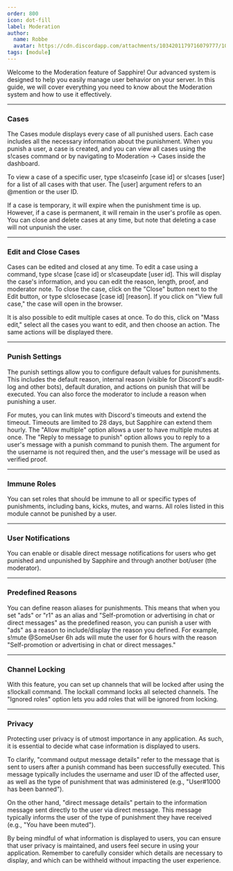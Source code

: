 ```yaml
---
order: 800
icon: dot-fill
label: Moderation
author:
  name: Robbe
  avatar: https://cdn.discordapp.com/attachments/1034201179716079777/1084940308686589992/Robbe.png
tags: [module]
---
```


Welcome to the Moderation feature of Sapphire! Our advanced system is designed to help you easily manage user behavior on your server. In this guide, we will cover everything you need to know about the Moderation system and how to use it effectively.

---

### Cases

The Cases module displays every case of all punished users. Each case includes all the necessary information about the punishment. When you punish a user, a case is created, and you can view all cases using the s!cases command or by navigating to Moderation -> Cases inside the dashboard.

To view a case of a specific user, type s!caseinfo [case id] or s!cases [user] for a list of all cases with that user. The [user] argument refers to an @mention or the user ID.

If a case is temporary, it will expire when the punishment time is up. However, if a case is permanent, it will remain in the user's profile as open. You can close and delete cases at any time, but note that deleting a case will not unpunish the user.

---

### Edit and Close Cases

Cases can be edited and closed at any time. To edit a case using a command, type s!case [case id] or s!caseupdate [user id]. This will display the case's information, and you can edit the reason, length, proof, and moderator note. To close the case, click on the "Close" button next to the Edit button, or type s!closecase [case id] [reason]. If you click on "View full case," the case will open in the browser.

It is also possible to edit multiple cases at once. To do this, click on "Mass edit," select all the cases you want to edit, and then choose an action. The same actions will be displayed there.

---

### Punish Settings

The punish settings allow you to configure default values for punishments. This includes the default reason, internal reason (visible for Discord's audit-log and other bots), default duration, and actions on punish that will be executed. You can also force the moderator to include a reason when punishing a user.

For mutes, you can link mutes with Discord's timeouts and extend the timeout. Timeouts are limited to 28 days, but Sapphire can extend them hourly. The "Allow multiple" option allows a user to have multiple mutes at once. The "Reply to message to punish" option allows you to reply to a user's message with a punish command to punish them. The argument for the username is not required then, and the user's message will be used as verified proof.

---

### Immune Roles

You can set roles that should be immune to all or specific types of punishments, including bans, kicks, mutes, and warns. All roles listed in this module cannot be punished by a user.

---

### User Notifications

You can enable or disable direct message notifications for users who get punished and unpunished by Sapphire and through another bot/user (the moderator).

---

### Predefined Reasons

You can define reason aliases for punishments. This means that when you set "ads" or "r1" as an alias and "Self-promotion or advertising in chat or direct messages" as the predefined reason, you can punish a user with "ads" as a reason to include/display the reason you defined. For example, s!mute @SomeUser 6h ads will mute the user for 6 hours with the reason "Self-promotion or advertising in chat or direct messages."

---

### Channel Locking

With this feature, you can set up channels that will be locked after using the s!lockall command. The lockall command locks all selected channels. The "Ignored roles" option lets you add roles that will be ignored from locking.

---

### Privacy

Protecting user privacy is of utmost importance in any application. As such, it is essential to decide what case information is displayed to users.

To clarify, "command output message details" refer to the message that is sent to users after a punish command has been successfully executed. This message typically includes the username and user ID of the affected user, as well as the type of punishment that was administered (e.g., "User#1000 has been banned").

On the other hand, "direct message details" pertain to the information message sent directly to the user via direct message. This message typically informs the user of the type of punishment they have received (e.g., "You have been muted").

By being mindful of what information is displayed to users, you can ensure that user privacy is maintained, and users feel secure in using your application. Remember to carefully consider which details are necessary to display, and which can be withheld without impacting the user experience.